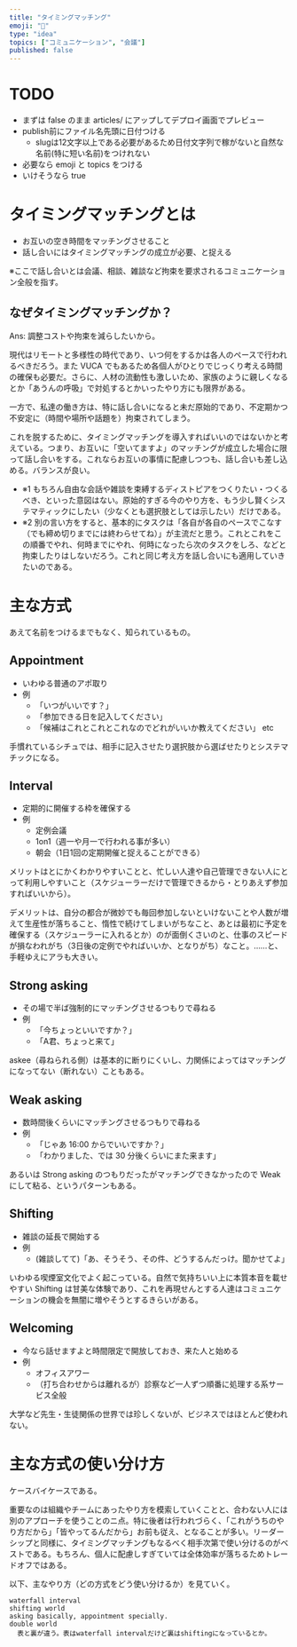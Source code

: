```yaml
---
title: "タイミングマッチング"
emoji: "👫"
type: "idea"
topics: ["コミュニケーション", "会議"]
published: false
---
```


# TODO
- まずは false のまま articles/ にアップしてデプロイ画面でプレビュー
- publish前にファイル名先頭に日付つける
    - slugは12文字以上である必要があるため日付文字列で稼がないと自然な名前(特に短い名前)をつけれない
- 必要なら emoji と topics をつける
- いけそうなら true

# タイミングマッチングとは
- お互いの空き時間をマッチングさせること
- 話し合いにはタイミングマッチングの成立が必要、と捉える

※ここで話し合いとは会議、相談、雑談など拘束を要求されるコミュニケーション全般を指す。

## なぜタイミングマッチングか？
Ans: 調整コストや拘束を減らしたいから。

現代はリモートと多様性の時代であり、いつ何をするかは各人のペースで行われるべきだろう。また VUCA でもあるため各個人がひとりでじっくり考える時間の確保も必要だ。さらに、人材の流動性も激しいため、家族のように親しくなるとか「あうんの呼吸」で対処するとかいったやり方にも限界がある。

一方で、私達の働き方は、特に話し合いになると未だ原始的であり、不定期かつ不安定に（時間や場所や話題を）拘束されてしまう。

これを脱するために、タイミングマッチングを導入すればいいのではないかと考えている。つまり、お互いに「空いてますよ」のマッチングが成立した場合に限って話し合いをする。これならお互いの事情に配慮しつつも、話し合いも差し込める。バランスが良い。

- ※1 もちろん自由な会話や雑談を束縛するディストピアをつくりたい・つくるべき、といった意図はない。原始的すぎる今のやり方を、もう少し賢くシステマティックにしたい（少なくとも選択肢としては示したい）だけである。
- ※2 別の言い方をすると、基本的にタスクは「各自が各自のペースでこなす（でも締め切りまでには終わらせてね）」が主流だと思う。これとこれをこの順番でやれ、何時までにやれ、何時になったら次のタスクをしろ、などと拘束したりはしないだろう。これと同じ考え方を話し合いにも適用していきたいのである。

# 主な方式
あえて名前をつけるまでもなく、知られているもの。

## Appointment
- いわゆる普通のアポ取り
- 例
    - 「いつがいいです？」
    - 「参加できる日を記入してください」
    - 「候補はこれとこれとこれなのでどれがいいか教えてください」 etc

手慣れているシチュでは、相手に記入させたり選択肢から選ばせたりとシステマチックになる。

## Interval
- 定期的に開催する枠を確保する
- 例
    - 定例会議
    - 1on1（週一や月一で行われる事が多い）
    - 朝会（1日1回の定期開催と捉えることができる）

メリットはとにかくわかりやすいことと、忙しい人達や自己管理できない人にとって利用しやすいこと（スケジューラーだけで管理できるから・とりあえず参加すればいいから）。

デメリットは、自分の都合が微妙でも毎回参加しないといけないことや人数が増えて生産性が落ちること、惰性で続けてしまいがちなこと、あとは最初に予定を確保する（スケジューラーに入れるとか）のが面倒くさいのと、仕事のスピードが損なわれがち（3日後の定例でやればいいか、となりがち）なこと。……と、手軽ゆえにアラも大きい。

## Strong asking
- その場で半ば強制的にマッチングさせるつもりで尋ねる
- 例
    - 「今ちょっといいですか？」
    - 「A君、ちょっと来て」

askee（尋ねられる側）は基本的に断りにくいし、力関係によってはマッチングになってない（断れない）こともある。

## Weak asking
- 数時間後くらいにマッチングさせるつもりで尋ねる
- 例
    - 「じゃあ 16:00 からでいいですか？」
    - 「わかりました、では 30 分後くらいにまた来ます」

あるいは Strong asking のつもりだったがマッチングできなかったので Weak にして粘る、というパターンもある。

## Shifting
- 雑談の延長で開始する
- 例
    - (雑談してて)「あ、そうそう、その件、どうするんだっけ。聞かせてよ」

いわゆる喫煙室文化でよく起こっている。自然で気持ちいい上に本質本音を載せやすい Shifting は甘美な体験であり、これを再現せんとする人達はコミュニケーションの機会を無闇に増やそうとするきらいがある。

## Welcoming
- 今なら話せますよと時間限定で開放しておき、来た人と始める
- 例
    - オフィスアワー
    - （打ち合わせからは離れるが）診察など一人ずつ順番に処理する系サービス全般

大学など先生・生徒関係の世界では珍しくないが、ビジネスではほとんど使われない。

# 主な方式の使い分け方
ケースバイケースである。

重要なのは組織やチームにあったやり方を模索していくことと、合わない人には別のアプローチを使うことのニ点。特に後者は行われづらく、「これがうちのやり方だから」「皆やってるんだから」お前も従え、となることが多い。リーダーシップと同様に、タイミングマッチングもなるべく相手次第で使い分けるのがベストである。もちろん、個人に配慮しすぎていては全体効率が落ちるためトレードオフではある。

以下、主なやり方（どの方式をどう使い分けるか）を見ていく。

```
waterfall interval
shifting world
asking basically, appointment specially.
double world
  表と裏が違う。表はwaterfall intervalだけど裏はshiftingになっているとか。

```


